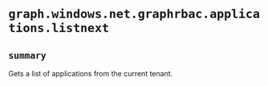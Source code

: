 # `graph.windows.net.graphrbac.applications.listnext`

## `summary`
Gets a list of applications from the current tenant.


